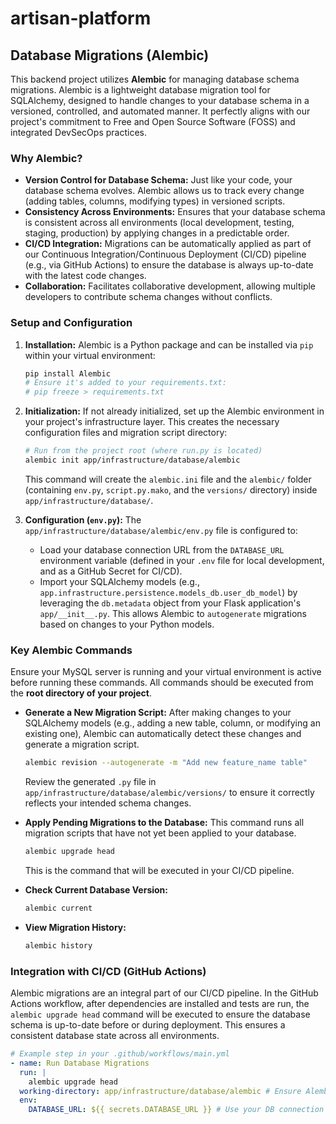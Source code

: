 # artisan-platform


## Database Migrations (Alembic)

This backend project utilizes **Alembic** for managing database schema migrations. Alembic is a lightweight database migration tool for SQLAlchemy, designed to handle changes to your database schema in a versioned, controlled, and automated manner. It perfectly aligns with our project's commitment to Free and Open Source Software (FOSS) and integrated DevSecOps practices.

### Why Alembic?

* **Version Control for Database Schema:** Just like your code, your database schema evolves. Alembic allows us to track every change (adding tables, columns, modifying types) in versioned scripts.
* **Consistency Across Environments:** Ensures that your database schema is consistent across all environments (local development, testing, staging, production) by applying changes in a predictable order.
* **CI/CD Integration:** Migrations can be automatically applied as part of our Continuous Integration/Continuous Deployment (CI/CD) pipeline (e.g., via GitHub Actions) to ensure the database is always up-to-date with the latest code changes.
* **Collaboration:** Facilitates collaborative development, allowing multiple developers to contribute schema changes without conflicts.

### Setup and Configuration

1.  **Installation:**
    Alembic is a Python package and can be installed via `pip` within your virtual environment:
    ```bash
    pip install Alembic
    # Ensure it's added to your requirements.txt:
    # pip freeze > requirements.txt
    ```

2.  **Initialization:**
    If not already initialized, set up the Alembic environment in your project's infrastructure layer. This creates the necessary configuration files and migration script directory:
    ```bash
    # Run from the project root (where run.py is located)
    alembic init app/infrastructure/database/alembic
    ```
    This command will create the `alembic.ini` file and the `alembic/` folder (containing `env.py`, `script.py.mako`, and the `versions/` directory) inside `app/infrastructure/database/`.

3.  **Configuration (`env.py`):**
    The `app/infrastructure/database/alembic/env.py` file is configured to:
    * Load your database connection URL from the `DATABASE_URL` environment variable (defined in your `.env` file for local development, and as a GitHub Secret for CI/CD).
    * Import your SQLAlchemy models (e.g., `app.infrastructure.persistence.models_db.user_db_model`) by leveraging the `db.metadata` object from your Flask application's `app/__init__.py`. This allows Alembic to `autogenerate` migrations based on changes to your Python models.

### Key Alembic Commands

Ensure your MySQL server is running and your virtual environment is active before running these commands. All commands should be executed from the **root directory of your project**.

* **Generate a New Migration Script:**
    After making changes to your SQLAlchemy models (e.g., adding a new table, column, or modifying an existing one), Alembic can automatically detect these changes and generate a migration script.
    ```bash
    alembic revision --autogenerate -m "Add new feature_name table"
    ```
    Review the generated `.py` file in `app/infrastructure/database/alembic/versions/` to ensure it correctly reflects your intended schema changes.

* **Apply Pending Migrations to the Database:**
    This command runs all migration scripts that have not yet been applied to your database.
    ```bash
    alembic upgrade head
    ```
    This is the command that will be executed in your CI/CD pipeline.

* **Check Current Database Version:**
    ```bash
    alembic current
    ```

* **View Migration History:**
    ```bash
    alembic history
    ```

### Integration with CI/CD (GitHub Actions)

Alembic migrations are an integral part of our CI/CD pipeline. In the GitHub Actions workflow, after dependencies are installed and tests are run, the `alembic upgrade head` command will be executed to ensure the database schema is up-to-date before or during deployment. This ensures a consistent database state across all environments.

```yaml
# Example step in your .github/workflows/main.yml
- name: Run Database Migrations
  run: |
    alembic upgrade head
  working-directory: app/infrastructure/database/alembic # Ensure Alembic runs from its config location
  env:
    DATABASE_URL: ${{ secrets.DATABASE_URL }} # Use your DB connection string from GitHub Secrets